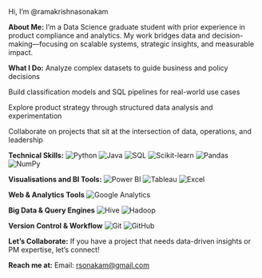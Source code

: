 Hi, I’m @ramakrishnasonakam

**About Me:**
I’m a Data Science graduate student with prior experience in product compliance and analytics. My work bridges data and decision-making—focusing on scalable systems, strategic insights, and measurable impact.

**What I Do:**
Analyze complex datasets to guide business and policy decisions

Build classification models and SQL pipelines for real-world use cases

Explore product strategy through structured data analysis and experimentation

Collaborate on projects that sit at the intersection of data, operations, and leadership

**Technical Skills:**
![Python](https://img.shields.io/badge/Language-Python-3776AB?style=flat-square&logo=python&logoColor=white)
![Java](https://img.shields.io/badge/Language-Java-007396?style=flat-square&logo=java&logoColor=white)
![SQL](https://img.shields.io/badge/Language-SQL-005C84?style=flat-square&logo=postgresql&logoColor=white)
![Scikit-learn](https://img.shields.io/badge/Library-Scikit--learn-F7931E?style=flat-square&logo=scikit-learn&logoColor=white)
![Pandas](https://img.shields.io/badge/Library-Pandas-150458?style=flat-square&logo=pandas&logoColor=white)
![NumPy](https://img.shields.io/badge/Library-NumPy-013243?style=flat-square&logo=numpy&logoColor=white)

**Visualisations and BI Tools:**
![Power BI](https://img.shields.io/badge/Tool-Power%20BI-F2C811?style=flat-square&logo=powerbi&logoColor=black)
![Tableau](https://img.shields.io/badge/Tool-Tableau-E97627?style=flat-square&logo=tableau&logoColor=white)
![Excel](https://img.shields.io/badge/Tool-MS%20Excel-217346?style=flat-square&logo=microsoft-excel&logoColor=white)

**Web & Analytics Tools**
![Google Analytics](https://img.shields.io/badge/Tool-Google%20Analytics-E37400?style=flat-square&logo=googleanalytics&logoColor=white)

**Big Data & Query Engines**
![Hive](https://img.shields.io/badge/Tool-Apache%20Hive-FDEE21?style=flat-square&logo=apachehive&logoColor=black)
![Hadoop](https://img.shields.io/badge/Tool-Hadoop-66CCFF?style=flat-square&logo=apachehadoop&logoColor=black)

**Version Control & Workflow**
![Git](https://img.shields.io/badge/Tool-Git-F05032?style=flat-square&logo=git&logoColor=white)
![GitHub](https://img.shields.io/badge/Tool-GitHub-181717?style=flat-square&logo=github&logoColor=white)

**Let’s Collaborate:**
If you have a project that needs data-driven insights or PM expertise, let’s connect!

**Reach me at:**
Email: rsonakam@gmail.com

